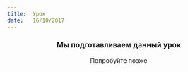 ```yaml
---
title:  Урок
date:   16/10/2017
---
```


### <center>Мы подготавливаем данный урок</center>
<center>Попробуйте позже</center>